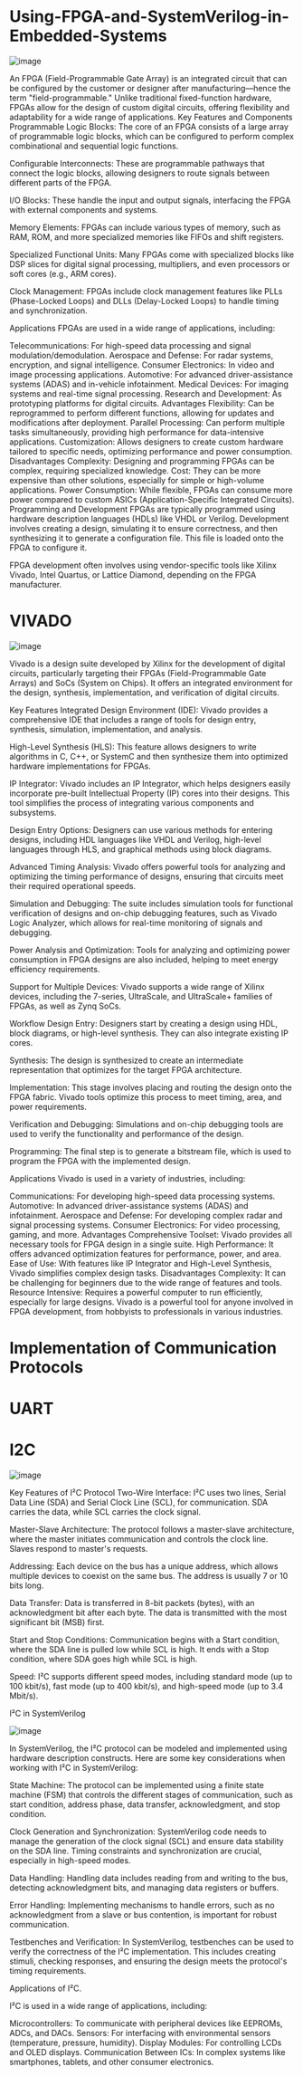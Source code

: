 # Using-FPGA-and-SystemVerilog-in-Embedded-Systems

![image](https://github.com/user-attachments/assets/7aa33397-7239-40be-b1bd-591c46819f77)

An FPGA (Field-Programmable Gate Array) is an integrated circuit that can be configured by the customer or designer after manufacturing—hence the term "field-programmable." Unlike traditional fixed-function hardware, FPGAs allow for the design of custom digital circuits, offering flexibility and adaptability for a wide range of applications.
Key Features and Components
Programmable Logic Blocks: The core of an FPGA consists of a large array of programmable logic blocks, which can be configured to perform complex combinational and sequential logic functions.

Configurable Interconnects: These are programmable pathways that connect the logic blocks, allowing designers to route signals between different parts of the FPGA.

I/O Blocks: These handle the input and output signals, interfacing the FPGA with external components and systems.

Memory Elements: FPGAs can include various types of memory, such as RAM, ROM, and more specialized memories like FIFOs and shift registers.

Specialized Functional Units: Many FPGAs come with specialized blocks like DSP slices for digital signal processing, multipliers, and even processors or soft cores (e.g., ARM cores).

Clock Management: FPGAs include clock management features like PLLs (Phase-Locked Loops) and DLLs (Delay-Locked Loops) to handle timing and synchronization.

Applications
FPGAs are used in a wide range of applications, including:

Telecommunications: For high-speed data processing and signal modulation/demodulation.
Aerospace and Defense: For radar systems, encryption, and signal intelligence.
Consumer Electronics: In video and image processing applications.
Automotive: For advanced driver-assistance systems (ADAS) and in-vehicle infotainment.
Medical Devices: For imaging systems and real-time signal processing.
Research and Development: As prototyping platforms for digital circuits.
Advantages
Flexibility: Can be reprogrammed to perform different functions, allowing for updates and modifications after deployment.
Parallel Processing: Can perform multiple tasks simultaneously, providing high performance for data-intensive applications.
Customization: Allows designers to create custom hardware tailored to specific needs, optimizing performance and power consumption.
Disadvantages
Complexity: Designing and programming FPGAs can be complex, requiring specialized knowledge.
Cost: They can be more expensive than other solutions, especially for simple or high-volume applications.
Power Consumption: While flexible, FPGAs can consume more power compared to custom ASICs (Application-Specific Integrated Circuits).
Programming and Development
FPGAs are typically programmed using hardware description languages (HDLs) like VHDL or Verilog. Development involves creating a design, simulating it to ensure correctness, and then synthesizing it to generate a configuration file. This file is loaded onto the FPGA to configure it.

FPGA development often involves using vendor-specific tools like Xilinx Vivado, Intel Quartus, or Lattice Diamond, depending on the FPGA manufacturer.

# VIVADO

![image](https://github.com/user-attachments/assets/d5269622-5dce-4837-a046-1e4b17790ff0)

Vivado is a design suite developed by Xilinx for the development of digital circuits, particularly targeting their FPGAs (Field-Programmable Gate Arrays) and SoCs (System on Chips). It offers an integrated environment for the design, synthesis, implementation, and verification of digital circuits.

Key Features
Integrated Design Environment (IDE): Vivado provides a comprehensive IDE that includes a range of tools for design entry, synthesis, simulation, implementation, and analysis.

High-Level Synthesis (HLS): This feature allows designers to write algorithms in C, C++, or SystemC and then synthesize them into optimized hardware implementations for FPGAs.

IP Integrator: Vivado includes an IP Integrator, which helps designers easily incorporate pre-built Intellectual Property (IP) cores into their designs. This tool simplifies the process of integrating various components and subsystems.

Design Entry Options: Designers can use various methods for entering designs, including HDL languages like VHDL and Verilog, high-level languages through HLS, and graphical methods using block diagrams.

Advanced Timing Analysis: Vivado offers powerful tools for analyzing and optimizing the timing performance of designs, ensuring that circuits meet their required operational speeds.

Simulation and Debugging: The suite includes simulation tools for functional verification of designs and on-chip debugging features, such as Vivado Logic Analyzer, which allows for real-time monitoring of signals and debugging.

Power Analysis and Optimization: Tools for analyzing and optimizing power consumption in FPGA designs are also included, helping to meet energy efficiency requirements.

Support for Multiple Devices: Vivado supports a wide range of Xilinx devices, including the 7-series, UltraScale, and UltraScale+ families of FPGAs, as well as Zynq SoCs.

Workflow
Design Entry: Designers start by creating a design using HDL, block diagrams, or high-level synthesis. They can also integrate existing IP cores.

Synthesis: The design is synthesized to create an intermediate representation that optimizes for the target FPGA architecture.

Implementation: This stage involves placing and routing the design onto the FPGA fabric. Vivado tools optimize this process to meet timing, area, and power requirements.

Verification and Debugging: Simulations and on-chip debugging tools are used to verify the functionality and performance of the design.

Programming: The final step is to generate a bitstream file, which is used to program the FPGA with the implemented design.

Applications
Vivado is used in a variety of industries, including:

Communications: For developing high-speed data processing systems.
Automotive: In advanced driver-assistance systems (ADAS) and infotainment.
Aerospace and Defense: For developing complex radar and signal processing systems.
Consumer Electronics: For video processing, gaming, and more.
Advantages
Comprehensive Toolset: Vivado provides all necessary tools for FPGA design in a single suite.
High Performance: It offers advanced optimization features for performance, power, and area.
Ease of Use: With features like IP Integrator and High-Level Synthesis, Vivado simplifies complex design tasks.
Disadvantages
Complexity: It can be challenging for beginners due to the wide range of features and tools.
Resource Intensive: Requires a powerful computer to run efficiently, especially for large designs.
Vivado is a powerful tool for anyone involved in FPGA development, from hobbyists to professionals in various industries.

# Implementation of Communication Protocols

# UART


# I2C

![image](https://github.com/user-attachments/assets/8e2a52e8-62e4-4682-bdfb-79d2a49dbbdd)

Key Features of I²C Protocol
Two-Wire Interface: I²C uses two lines, Serial Data Line (SDA) and Serial Clock Line (SCL), for communication. SDA carries the data, while SCL carries the clock signal.

Master-Slave Architecture: The protocol follows a master-slave architecture, where the master initiates communication and controls the clock line. Slaves respond to master's requests.

Addressing: Each device on the bus has a unique address, which allows multiple devices to coexist on the same bus. The address is usually 7 or 10 bits long.

Data Transfer: Data is transferred in 8-bit packets (bytes), with an acknowledgment bit after each byte. The data is transmitted with the most significant bit (MSB) first.

Start and Stop Conditions: Communication begins with a Start condition, where the SDA line is pulled low while SCL is high. It ends with a Stop condition, where SDA goes high while SCL is high.

Speed: I²C supports different speed modes, including standard mode (up to 100 kbit/s), fast mode (up to 400 kbit/s), and high-speed mode (up to 3.4 Mbit/s).

I²C in SystemVerilog


![image](https://github.com/user-attachments/assets/06d70916-5edb-415e-8de4-64c5cd15daca)

In SystemVerilog, the I²C protocol can be modeled and implemented using hardware description constructs. Here are some key considerations when working with I²C in SystemVerilog:

State Machine: The protocol can be implemented using a finite state machine (FSM) that controls the different stages of communication, such as start condition, address phase, data transfer, acknowledgment, and stop condition.

Clock Generation and Synchronization: SystemVerilog code needs to manage the generation of the clock signal (SCL) and ensure data stability on the SDA line. Timing constraints and synchronization are crucial, especially in high-speed modes.

Data Handling: Handling data includes reading from and writing to the bus, detecting acknowledgment bits, and managing data registers or buffers.

Error Handling: Implementing mechanisms to handle errors, such as no acknowledgment from a slave or bus contention, is important for robust communication.

Testbenches and Verification: In SystemVerilog, testbenches can be used to verify the correctness of the I²C implementation. This includes creating stimuli, checking responses, and ensuring the design meets the protocol's timing requirements.

Applications of I²C.

I²C is used in a wide range of applications, including:

Microcontrollers: To communicate with peripheral devices like EEPROMs, ADCs, and DACs.
Sensors: For interfacing with environmental sensors (temperature, pressure, humidity).
Display Modules: For controlling LCDs and OLED displays.
Communication Between ICs: In complex systems like smartphones, tablets, and other consumer electronics.
